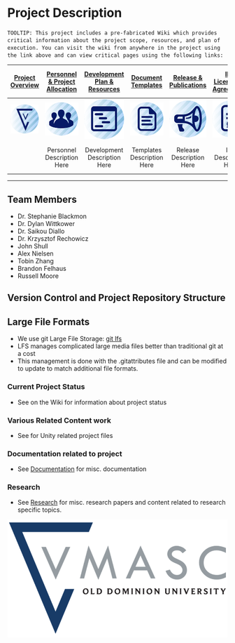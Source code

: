 # Project Description

`TOOLTIP: This project includes a pre-fabricated Wiki which provides critical information about the project scope, resources, and plan of execution. You can visit the wiki from anywhere in the project using the link above and can view critical pages using the following links:`

| [**Project Overview**](../../wiki) | [**Personnel & Project Allocation**](../../wiki/Personnel-and-project-allocation) | [**Development Plan & Resources**](../../wiki/Development-Plan-&-Resources) | [**Document Templates**](../../wiki/Document-Templates) | [**Release & Publications**](../../wiki/Release-&-Publications) | [**IRB, Licenses, & Agreements**](../../wiki/IRB,-Licenses,-&-Agreements) | [**UX & Human Subjects Information**](../../wiki/UX-&-Human-Subjects-Information) | [**Quality Assurance & Testing**](../../wiki/QA-&-Testing-Standards) |
|:-:|:-:|:-:|:-:|:-:|:-:|:-:|:-:|
| [![Project Overview](./GitHub%20Page/WikiAssets/Overview.png)](../../wiki) | [![Personnel & Project Allocation](./GitHub%20Page/WikiAssets/Personnel.png)](../../wiki/Personnel-and-project-allocation) | [![Development Plan and Resources](./GitHub%20Page/WikiAssets/Development.png)](../../wiki/Development-Plan-&-Resources) | [![Document Templates](./GitHub%20Page/WikiAssets/Templates.png)](../../wiki/Document-Templates) | [![Release & Publications](./GitHub%20Page/WikiAssets/Release.png)](../../wiki/Release-&-Publications) | [![IRB, Licenses, and Agreement](./GitHub%20Page/WikiAssets/Agreements.png)](../../wiki/IRB,-Licenses,-&-Agreements) | [![UX and Human Subjects Research](./GitHub%20Page/WikiAssets/HumanSubjects.png)](../../wiki/UX-&-Human-Subjects-Information) | [![Quality Assurance & Testing](./GitHub%20Page/WikiAssets/Testing.png)](../../wiki/QA-&-Testing-Standards) |
| | Personnel Description Here | Development Description Here | Templates Description Here | Release Description Here | IRB Description Here | UX/Human Subjects Description Here | Testing Description Here |

***
## Team Members

* []() Dr. Stephanie Blackmon 
* []() Dr. Dylan Wittkower
* []() Dr. Saikou Diallo
* []() Dr. Krzysztof Rechowicz
* []() John Shull
* Alex Nielsen
* Tobin Zhang
* Brandon Felhaus
* Russell Moore

## Version Control and Project Repository Structure

## Large File Formats

* We use git Large File Storage: [git lfs](https://git-lfs.github.com/)
* LFS manages complicated large media files better than traditional git at a cost
* This management is done with the .gitattributes file and can be modified to update to match additional file formats.

### Current Project Status

* See []() on the Wiki for information about project status

### Various Related Content work

* See []() for Unity related project files

### Documentation related to project

* See [Documentation](/Documentation) for misc. documentation

### Research

* See [Research](/Research) for misc. research papers and content related to research specific topics.

![Vmasc Logo](./GitHub%20Page/WikiAssets/VMASC_Color_Logo.png)
